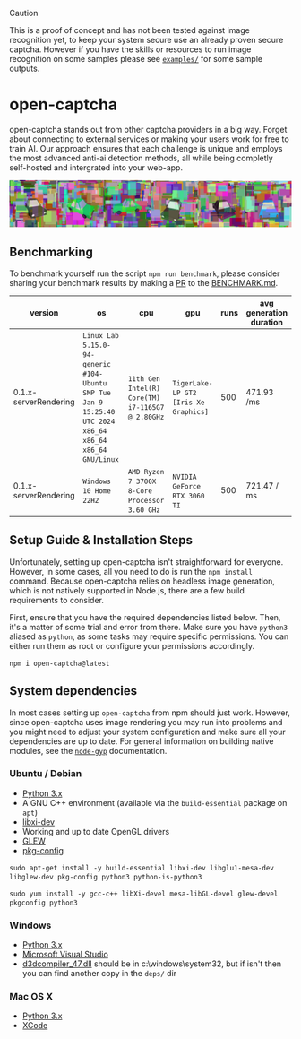 > [!CAUTION]
> This is a proof of concept and has not been tested against image recognition yet, to keep your system secure use an already proven secure captcha. However if you have the skills or resources to run image recognition on some samples please see [`examples/`](/examples/) for some sample outputs.

# open-captcha
open-captcha stands out from other captcha providers in a big way. Forget about connecting to external services or making your users work for free to train AI. Our approach ensures that each challenge is unique and employs the most advanced anti-ai detection methods, all while being completly self-hosted and intergrated into your web-app.

![](./assets//example.jpg)

## Benchmarking

To benchmark yourself run the script `npm run benchmark`, please consider sharing your benchmark results by making a [PR](https://github.com/ChatterSec/open-captcha/pulls) to the [BENCHMARK.md](BENCHMARK.md).

version | os | cpu | gpu | runs | avg generation duration
--- | --- | --- | --- | --- | ---
0.1.x-serverRendering | `Linux Lab 5.15.0-94-generic #104-Ubuntu SMP Tue Jan 9 15:25:40 UTC 2024 x86_64 x86_64 x86_64 GNU/Linux` | `11th Gen Intel(R) Core(TM) i7-1165G7 @ 2.80GHz` | `TigerLake-LP GT2 [Iris Xe Graphics]` | 500 | 471.93 /ms
0.1.x-serverRendering | `Windows 10 Home 22H2` | `AMD Ryzen 7 3700X 8-Core Processor 3.60 GHz` | `NVIDIA GeForce RTX 3060 TI` | 500 | 721.47 / ms

## Setup Guide & Installation Steps

Unfortunately, setting up open-captcha isn't straightforward for everyone. However, in some cases, all you need to do is run the `npm install` command. Because open-captcha relies on headless image generation, which is not natively supported in Node.js, there are a few build requirements to consider.

First, ensure that you have the required dependencies listed below. Then, it's a matter of some trial and error from there. Make sure you have `python3` aliased as `python`, as some tasks may require specific permissions. You can either run them as root or configure your permissions accordingly.

```
npm i open-captcha@latest
```

## System dependencies
In most cases setting up `open-captcha` from npm should just work. However, since open-captcha uses image rendering you may run into problems and you might need to adjust your system configuration and make sure all your dependencies are up to date.  For general information on building native modules, see the [`node-gyp`](https://github.com/nodejs/node-gyp) documentation.

### Ubuntu / Debian
- [Python 3.x](https://www.python.org/)
- A GNU C++ environment (available via the `build-essential` package on `apt`)
- [libxi-dev](http://www.x.org/wiki/)
- Working and up to date OpenGL drivers
- [GLEW](http://glew.sourceforge.net/)
- [pkg-config](https://www.freedesktop.org/wiki/Software/pkg-config/)

```
sudo apt-get install -y build-essential libxi-dev libglu1-mesa-dev libglew-dev pkg-config python3 python-is-python3
```
```
sudo yum install -y gcc-c++ libXi-devel mesa-libGL-devel glew-devel pkgconfig python3
```

### Windows

- [Python 3.x](https://www.python.org/)
- [Microsoft Visual Studio](https://www.microsoft.com/en-us/download/details.aspx?id=5555)
- [d3dcompiler_47.dll](https://www.dll-files.com/d3dcompiler_47.dll.html) should be in c:\windows\system32, but if isn't then you can find another copy in the `deps/` dir

### Mac OS X

- [Python 3.x](https://www.python.org/)
- [XCode](https://developer.apple.com/xcode/)
